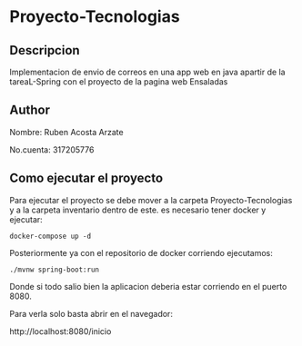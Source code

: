 # Proyecto-Tecnologias

## Descripcion

Implementacion de envio de correos en una app web en java apartir de la tareaL-Spring 
con el proyecto de la pagina web Ensaladas

## Author

Nombre: Ruben Acosta Arzate

No.cuenta: 317205776


## Como ejecutar el proyecto

Para ejecutar el proyecto se debe mover a la carpeta Proyecto-Tecnologias y a la carpeta inventario dentro de este.
es necesario tener docker y ejecutar:

```
docker-compose up -d
```

Posteriormente ya con el repositorio de docker corriendo ejecutamos:

```
./mvnw spring-boot:run
```

Donde si todo salio bien la aplicacion deberia estar corriendo en el puerto 8080.

Para verla solo basta abrir en el navegador:

   http://localhost:8080/inicio




